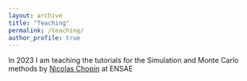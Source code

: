 ```yaml
---
layout: archive
title: "Teaching"
permalink: /teaching/
author_profile: true
---
```


In 2023 I am teaching the tutorials for the Simulation and Monte Carlo methods by [Nicolas Chopin](https://nchopin.github.io/teaching/) at ENSAE
